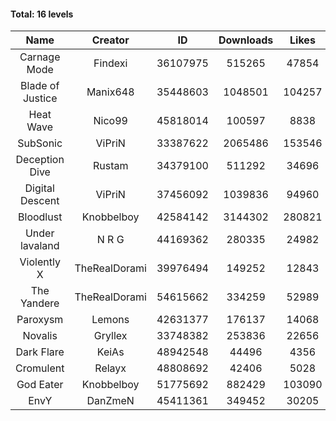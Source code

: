 #### Total: 16 levels

| Name | Creator | ID | Downloads | Likes |
|:---:|:---:|:---:|:---:|:---:|
| Carnage Mode | Findexi | 36107975 | 515265 | 47854
| Blade of Justice | Manix648 | 35448603 | 1048501 | 104257
| Heat Wave | Nico99 | 45818014 | 100597 | 8838
| SubSonic | ViPriN | 33387622 | 2065486 | 153546
| Deception Dive | Rustam | 34379100 | 511292 | 34696
| Digital Descent | ViPriN | 37456092 | 1039836 | 94960
| Bloodlust | Knobbelboy | 42584142 | 3144302 | 280821
| Under lavaland | N R G | 44169362 | 280335 | 24982
| Violently X | TheRealDorami | 39976494 | 149252 | 12843
| The Yandere | TheRealDorami | 54615662 | 334259 | 52989
| Paroxysm | Lemons | 42631377 | 176137 | 14068
| Novalis | Gryllex | 33748382 | 253836 | 22656
| Dark Flare | KeiAs | 48942548 | 44496 | 4356
| Cromulent | Relayx | 48808692 | 42406 | 5028
| God Eater | Knobbelboy | 51775692 | 882429 | 103090
| EnvY | DanZmeN | 45411361 | 349452 | 30205
